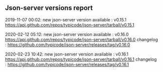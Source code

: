 ## Json-server versions report

2019-11-07 00:02: new json-server version available : v0.15.1 https://api.github.com/repos/typicode/json-server/tarball/v0.15.1

2020-02-12 05:12: new json-server version available : v0.16.0 https://api.github.com/repos/typicode/json-server/tarball/v0.16.0 changelog : https://github.com/typicode/json-server/releases/tag/v0.16.0

2020-02-23 10:42: new json-server version available : v0.16.1 https://api.github.com/repos/typicode/json-server/tarball/v0.16.1 changelog : https://github.com/typicode/json-server/releases/tag/v0.16.1

